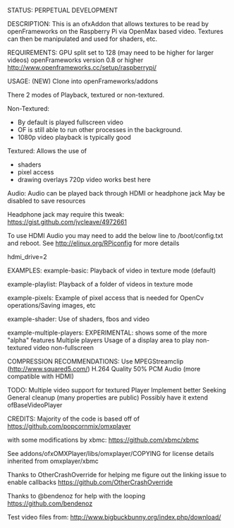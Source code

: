 STATUS: PERPETUAL DEVELOPMENT

DESCRIPTION:
This is an ofxAddon that allows textures to be read by openFrameworks on the Raspberry Pi via OpenMax based video. Textures can then be manipulated and used for shaders, etc.

REQUIREMENTS:
GPU split set to 128 (may need to be higher for larger videos)
openFrameworks version 0.8 or higher http://www.openframeworks.cc/setup/raspberrypi/

USAGE: (NEW) Clone into openFrameworks/addons

There 2 modes of Playback, textured or non-textured. 

Non-Textured:
 - By default is played fullscreen video
 - OF is still able to run other processes in the background. 
 - 1080p video playback is typically good

Textured:
Allows the use of
 - shaders
 - pixel access
 - drawing overlays
720p video works best here

Audio:
Audio can be played back through HDMI or headphone jack
May be disabled to save resources

Headphone jack may require this tweak:
https://gist.github.com/jvcleave/4972661

To use HDMI Audio you may need to add the below line to /boot/config.txt and reboot. See http://elinux.org/RPiconfig for more details

hdmi_drive=2

EXAMPLES:
example-basic:
Playback of video in texture mode (default)

example-playlist:
Playback of a folder of videos in texture mode

example-pixels:
Example of pixel access that is needed for OpenCv operations/Saving images, etc

example-shader:
Use of shaders, fbos and video

example-multiple-players:
EXPERIMENTAL: shows some of the more "alpha" features
Multiple players
Usage of a display area to play non-textured video non-fullscreen

COMPRESSION RECOMMENDATIONS:
Use MPEGStreamclip (http://www.squared5.com/)
H.264
Quality 50%
PCM Audio (more compatible with HDMI)

TODO:
Multiple video support for textured Player
Implement better Seeking
General cleanup (many properties are public)
Possibly have it extend ofBaseVideoPlayer

CREDITS:
Majority of the code is based off of 
https://github.com/popcornmix/omxplayer

with some modifications by xbmc:
https://github.com/xbmc/xbmc

See addons/ofxOMXPlayer/libs/omxplayer/COPYING for license details inherited from omxplayer/xbmc

Thanks to OtherCrashOverride for helping me figure out the linking issue to enable callbacks
https://github.com/OtherCrashOverride

Thanks to @bendenoz for help with the looping
https://github.com/bendenoz

Test video files from:
http://www.bigbuckbunny.org/index.php/download/



